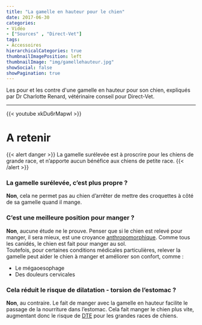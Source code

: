 ```yaml
---
title: "La gamelle en hauteur pour le chien"
date: 2017-06-30
categories:
- Vidéo
- ["Sources" , "Direct-Vet"]
tags:
- Accessoires
hierarchicalCategories: true
thumbnailImagePosition: left
thumbnailImage: "img/gamellehauteur.jpg"
showSocial: false
showPagination: true
---
```


Les pour et les contre d'une gamelle en hauteur pour son chien, expliqués par Dr Charlotte Renard, vétérinaire conseil pour Direct-Vet.

<!--more-->
---
{{< youtube xkDu6rMapwI >}}

# A retenir
{{< alert danger >}}
La gamelle surélevée est à proscrire pour les chiens de grande race, et n’apporte aucun bénéfice aux chiens de petite race.
{{< /alert >}}

### La gamelle surélevée, c’est plus propre ?

**Non**, cela ne permet pas au chien d’arrêter de mettre des croquettes à côté de sa gamelle quand il mange.

### C’est une meilleure position pour manger ?

**Non**, aucune étude ne le prouve. Penser que si le chien est relevé pour manger, il sera mieux, est une croyance [anthropomorphique](https://www.leblogcanin.fr/2022/vocabulaire/). Comme tous les canidés, le chien est fait pour manger au sol.  
Toutefois, pour certaines conditions médicales particulières, relever la gamelle peut aider le chien à manger et améliorer son confort, comme :  
- Le mégaoesophage  
- Des douleurs cervicales

### Cela réduit le risque de dilatation - torsion de l’estomac ?

**Non**, au contraire. Le fait de manger avec la gamelle en hauteur facilite le passage de la nourriture dans l’estomac. Cela fait manger le chien plus vite, augmentant donc le risque de [DTE](https://www.leblogcanin.fr/2022/vocabulaire/) pour les grandes races de chiens.
